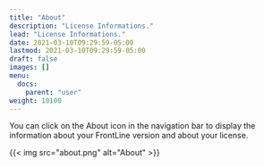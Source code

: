 ```yaml
---
title: "About"
description: "License Informations."
lead: "License Informations."
date: 2021-03-10T09:29:59-05:00
lastmod: 2021-03-10T09:29:59-05:00
draft: false
images: []
menu:
  docs:
    parent: "user"
weight: 10100
---
```


You can click on the About icon in the navigation bar to display the information about your FrontLine version and about your license.

{{< img src="about.png" alt="About" >}}
